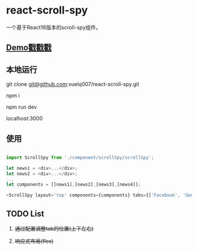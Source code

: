 # react-scroll-spy

一个基于React16版本的scroll-spy组件。


## [Demo戳戳戳](https://xuelq007.github.io/react-scroll-spy/)

## 本地运行

git clone git@github.com:xuelq007/react-scroll-spy.git

npm i

npm run dev

localhost:3000


## 使用

```javascript

import ScrollSpy from './component/scrollSpy/scrollSpy';

let news1 = <div>...</div>;
let news2 = <div>...</div>;
...
let components = [[news1],[news2],[news3],[news4]];

<ScrollSpy layout='top' components={components} tabs={['Facebook', 'Google', 'Microsoft', 'IBM']} />

```

## TODO List

1. ~~通过配置调整tab的位置(上下左右)~~

2. ~~响应式布局(flex)~~
